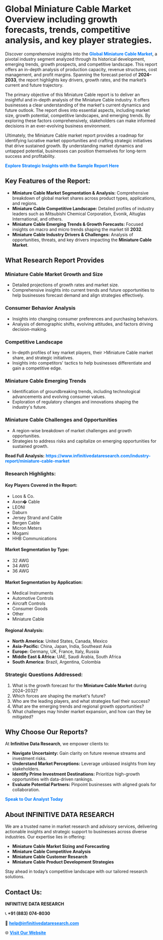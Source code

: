<h1>Global Miniature Cable Market Overview including growth forecasts, trends, competitive analysis, and key player strategies.</h1>
<p>
Discover comprehensive insights into the 
<a href="https://www.infinitivedataresearch.com/industry-report/miniature-cable-market" rel="dofollow" style="color: #007BFF; text-decoration: none;"><strong>Global Miniature Cable Market</strong></a>, a pivotal industry segment analyzed through its historical development, emerging trends, growth prospects, and competitive landscape. This report offers an in-depth analysis of production capacity, revenue structures, cost management, and profit margins. Spanning the forecast period of <strong>2024–2033</strong>, the report highlights key drivers, growth rates, and the market’s current and future trajectory.
</p>
<p>
The primary objective of this Miniature Cable report is to deliver an insightful and in-depth analysis of the Miniature Cable industry. It offers businesses a clear understanding of the market's current dynamics and future outlook. The report dives into essential aspects, including market size, growth potential, competitive landscapes, and emerging trends. By exploring these factors comprehensively, stakeholders can make informed decisions in an ever-evolving business environment.
</p>
<p>
Ultimately, the Miniature Cable market report provides a roadmap for identifying lucrative market opportunities and crafting strategic initiatives that drive sustained growth. By understanding market dynamics and untapped potential, businesses can position themselves for long-term success and profitability.
</p>
<p>
<a href="https://www.infinitivedataresearch.com/request-sample/reportId=103121" style="color: #007BFF; text-decoration: none;"><strong>Explore Strategic Insights with the Sample Report Here</strong></a>
</p>

<h2>Key Features of the Report:</h2>
<ul>
<li><strong>Miniature Cable Market Segmentation & Analysis:</strong> Comprehensive breakdown of global market shares across product types, applications, and regions.</li>
<li><strong>Miniature Cable Competitive Landscape:</strong> Detailed profiles of industry leaders such as Mitsubishi Chemical Corporation, Evonik, Altuglas International, and others.</li>
<li><strong>Miniature Cable Emerging Trends & Growth Forecasts:</strong> Focused insights on macro and micro trends shaping the market till <strong>2032</strong>.</li>
<li><strong>Miniature Cable Industry Drivers & Challenges:</strong> Analysis of opportunities, threats, and key drivers impacting the <strong>Miniature Cable Market</strong>.</li>
</ul>

<h2>What Research Report Provides</h2>
<h3>Miniature Cable Market Growth and Size</h3>
<ul>
<li>Detailed projections of growth rates and market size.</li>
<li>Comprehensive insights into current trends and future opportunities to help businesses forecast demand and align strategies effectively.</li>
</ul>

<h3>Consumer Behavior Analysis</h3>
<ul>
<li>Insights into changing consumer preferences and purchasing behaviors.</li>
<li>Analysis of demographic shifts, evolving attitudes, and factors driving decision-making.</li>
</ul>

<h3>Competitive Landscape</h3>
<ul>
<li>In-depth profiles of key market players, their >Miniature Cable market share, and strategic initiatives.</li>
<li>Insights into competitors' tactics to help businesses differentiate and gain a competitive edge.</li>
</ul>

<h3>Miniature Cable Emerging Trends</h3>
<ul>
<li>Identification of groundbreaking trends, including technological advancements and evolving consumer values.</li>
<li>Exploration of regulatory changes and innovations shaping the industry's future.</li>
</ul>

<h3>Miniature Cable Challenges and Opportunities</h3>
<ul>
<li>A region-wise breakdown of market challenges and growth opportunities.</li>
<li>Strategies to address risks and capitalize on emerging opportunities for sustained growth.</li>
</ul>
<p><strong>Read Full Analysis:</strong> <a href="https://www.infinitivedataresearch.com/industry-report/miniature-cable-market" rel="dofollow" style="color: #007BFF; text-decoration: none;"><strong>https://www.infinitivedataresearch.com/industry-report/miniature-cable-market</strong></a></p>
<h3>Research Highlights:</h3>
<h4>Key Players Covered in the Report:</h4>
<ul><li>Loos &amp; Co.</li><li>Axon� Cable</li><li>LEONI</li><li>Daburn</li><li>Jersey Strand and Cable</li><li>Bergen Cable</li><li>Micron Meters</li><li>Mogami</li><li>HHB Communications</li></ul>
<h4>Market Segmentation by Type:</h4>
<ul><li>32 AWG</li><li>34 AWG</li><li>36 AWG</li></ul>
<h4>Market Segmentation by Application:</h4>
<ul><li>Medical Instruments</li><li>Automotive Controls</li><li>Aircraft Controls</li><li>Consumer Goods</li><li>Other</li><li>Miniature Cable</li></ul>

<h4>Regional Analysis:</h4>
<ul>
<li><strong>North America:</strong> United States, Canada, Mexico</li>
<li><strong>Asia-Pacific:</strong> China, Japan, India, Southeast Asia</li>
<li><strong>Europe:</strong> Germany, UK, France, Italy, Russia</li>
<li><strong>Middle East & Africa:</strong> UAE, Saudi Arabia, South Africa</li>
<li><strong>South America:</strong> Brazil, Argentina, Colombia</li>
</ul>

<h3>Strategic Questions Addressed:</h3>
<ol>
<li>What is the growth forecast for the <strong>Miniature Cable Market</strong> during 2024–2032?</li>
<li>Which forces are shaping the market's future?</li>
<li>Who are the leading players, and what strategies fuel their success?</li>
<li>What are the emerging trends and regional growth opportunities?</li>
<li>What challenges may hinder market expansion, and how can they be mitigated?</li>
</ol>

<h2>Why Choose Our Reports?</h2>
<p>At <strong>Infinitive Data Research</strong>, we empower clients to:</p>
<ul>
<li><strong>Navigate Uncertainty:</strong> Gain clarity on future revenue streams and investment risks.</li>
<li><strong>Understand Market Perceptions:</strong> Leverage unbiased insights from key stakeholders.</li>
<li><strong>Identify Prime Investment Destinations:</strong> Prioritize high-growth opportunities with data-driven rankings.</li>
<li><strong>Evaluate Potential Partners:</strong> Pinpoint businesses with aligned goals for collaboration.</li>
</ul>
<p><a href="https://www.infinitivedataresearch.com/industry-report/miniature-cable-market" rel="dofollow" style="color: #007BFF; text-decoration: none;"><strong>Speak to Our Analyst Today</strong></a></p>

<h2>About INFINITIVE DATA RESEARCH</h2>
<p>We are a trusted name in market research and advisory services, delivering actionable insights and strategic support to businesses across diverse industries. Our expertise lies in offering:</p>
<ul>
<li><strong>Miniature Cable Market Sizing and Forecasting</strong></li>
<li><strong>Miniature Cable Competitive Analysis</strong></li>
<li><strong>Miniature Cable Customer Research</strong></li>
<li><strong>Miniature Cable Product Development Strategies</strong></li>
</ul>
<p>Stay ahead in today’s competitive landscape with our tailored research solutions.</p>

<h2>Contact Us:</h2>
<p><strong>INFINITIVE DATA RESEARCH</strong></p>
<p>📞 <strong>+91 (883) 074-8030</strong></p>
<p>📧 <strong><a href="mailto:help@infinitivedataresearch.com" style="color: #007BFF;">help@infinitivedataresearch.com</a></strong></p>
<p>🌐 <strong><a href="https://www.infinitivedataresearch.com" rel="dofollow" style="color: #007BFF;">Visit Our Website</a></strong></p>